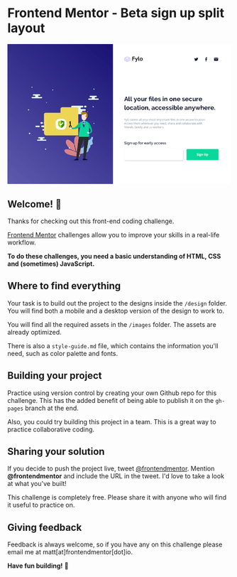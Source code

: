 # Frontend Mentor - Beta sign up split layout

![Header/intro section for the Beta sign up split layout](./design/desktop-preview.png)

## Welcome! 👋

Thanks for checking out this front-end coding challenge. 

[Frontend Mentor](https://www.frontendmentor.io) challenges allow you to improve your skills in a real-life workflow.

**To do these challenges, you need a basic understanding of HTML, CSS and (sometimes) JavaScript.**

## Where to find everything

Your task is to build out the project to the designs inside the `/design` folder. You will find both a mobile and a desktop version of the design to work to. 

You will find all the required assets in the `/images` folder. The assets are already optimized. 

There is also a `style-guide.md` file, which contains the information you'll need, such as color palette and fonts.

## Building your project

Practice using version control by creating your own Github repo for this challenge. This has the added benefit of being able to publish it on the `gh-pages` branch at the end.

Also, you could try building this project in a team. This is a great way to practice collaborative coding.

## Sharing your solution

If you decide to push the project live, tweet [@frontendmentor](https://twitter.com/frontendmentor). Mention **@frontendmentor** and include the URL in the tweet. I'd love to take a look at what you've built!

This challenge is completely free. Please share it with anyone who will find it useful to practice on. 

## Giving feedback

Feedback is always welcome, so if you have any on this challenge please email me at matt[at]frontendmentor[dot]io.

**Have fun building!** 🚀